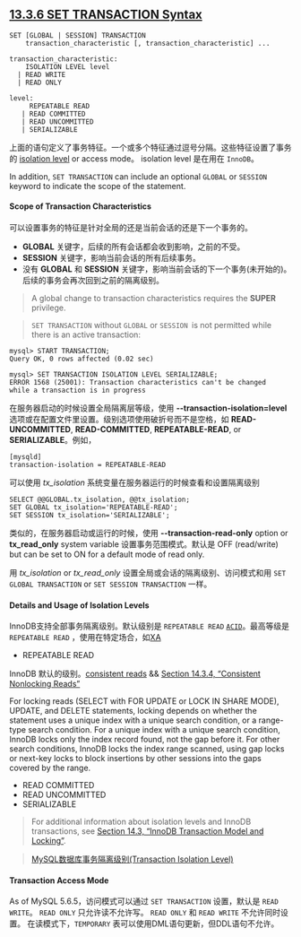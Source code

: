 ## [13.3.6 SET TRANSACTION Syntax](http://dev.mysql.com/doc/refman/5.6/en/set-transaction.html)

~~~mysql
SET [GLOBAL | SESSION] TRANSACTION
    transaction_characteristic [, transaction_characteristic] ...

transaction_characteristic:
    ISOLATION LEVEL level
  | READ WRITE
  | READ ONLY

level:
     REPEATABLE READ
   | READ COMMITTED
   | READ UNCOMMITTED
   | SERIALIZABLE
~~~

上面的语句定义了事务特征。一个或多个特征通过逗号分隔。这些特征设置了事务的 [isolation level](http://dev.mysql.com/doc/refman/5.6/en/glossary.html#glos_isolation_level) or access mode。 isolation level 是在用在 `InnoDB`。

In addition, `SET TRANSACTION` can include an optional `GLOBAL` or `SESSION` keyword to indicate the scope of the statement.


#### Scope of Transaction Characteristics

可以设置事务的特征是针对全局的还是当前会话的还是下一个事务的。

+ **GLOBAL** 关键字，后续的所有会话都会收到影响，之前的不受。
+ **SESSION** 关键字，影响当前会话的所有后续事务。
+ 没有 **GLOBAL** 和 **SESSION** 关键字，影响当前会话的下一个事务(未开始的)。后续的事务会再次回到之前的隔离级别。

> A global change to transaction characteristics requires the **SUPER** privilege.

> `SET TRANSACTION` without `GLOBAL` or `SESSION `is not permitted while there is an active transaction:

~~~mysql
mysql> START TRANSACTION;
Query OK, 0 rows affected (0.02 sec)

mysql> SET TRANSACTION ISOLATION LEVEL SERIALIZABLE;
ERROR 1568 (25001): Transaction characteristics can't be changed
while a transaction is in progress
~~~

在服务器启动的时候设置全局隔离层等级，使用 **--transaction-isolation=level** 选项或在配置文件里设置。级别选项使用破折号而不是空格，如 **READ-UNCOMMITTED**, **READ-COMMITTED**, **REPEATABLE-READ**, or **SERIALIZABLE**。例如，

~~~mysql
[mysqld]
transaction-isolation = REPEATABLE-READ
~~~

可以使用 *tx_isolation* 系统变量在服务器运行的时候查看和设置隔离级别

~~~mysql
SELECT @@GLOBAL.tx_isolation, @@tx_isolation;
SET GLOBAL tx_isolation='REPEATABLE-READ';
SET SESSION tx_isolation='SERIALIZABLE';
~~~

类似的，在服务器启动或运行的时候，使用 **--transaction-read-only** option or **tx_read_only** system variable 设置事务范围模式。默认是 OFF (read/write) but can be set to ON for a default mode of read only.

用 *tx_isolation* or *tx_read_only* 设置全局或会话的隔离级别、访问模式和用 `SET GLOBAL TRANSACTION` or `SET SESSION TRANSACTION` 一样。

#### Details and Usage of Isolation Levels

InnoDB支持全部事务隔离级别。默认级别是 `REPEATABLE READ` [`ACID`](http://dev.mysql.com/doc/refman/5.6/en/glossary.html#glos_acid)。最高等级是 `REPEATABLE READ` ，使用在特定场合，如[XA](http://dev.mysql.com/doc/refman/5.6/en/glossary.html#glos_xa)

+ REPEATABLE READ

InnoDB 默认的级别。[consistent reads](http://dev.mysql.com/doc/refman/5.6/en/glossary.html#glos_consistent_read) && [Section 14.3.4, “Consistent Nonlocking Reads”](http://dev.mysql.com/doc/refman/5.6/en/innodb-consistent-read.html)

For locking reads (SELECT with FOR UPDATE or LOCK IN SHARE MODE), UPDATE, and DELETE statements, locking depends on whether the statement uses a unique index with a unique search condition, or a range-type search condition. For a unique index with a unique search condition, InnoDB locks only the index record found, not the gap before it. For other search conditions, InnoDB locks the index range scanned, using gap locks or next-key locks to block insertions by other sessions into the gaps covered by the range.

+ READ COMMITTED
+ READ UNCOMMITTED
+ SERIALIZABLE

> For additional information about isolation levels and InnoDB transactions, see [Section 14.3, “InnoDB Transaction Model and Locking”](http://dev.mysql.com/doc/refman/5.6/en/innodb-transaction-model.html).

> [MySQL数据库事务隔离级别(Transaction Isolation Level)](http://www.cnblogs.com/zemliu/archive/2012/06/17/2552301.html)

#### Transaction Access Mode

As of MySQL 5.6.5，访问模式可以通过 `SET TRANSACTION` 设置，默认是 `READ WRITE`。
`READ ONLY` 只允许读不允许写。
`READ ONLY` 和 `READ WRITE` 不允许同时设置。
在读模式下，`TEMPORARY` 表可以使用DML语句更新，但DDL语句不允许。